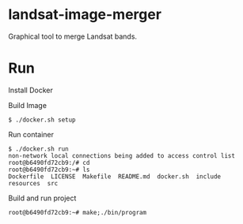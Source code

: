 # landsat-image-merger
Graphical tool to merge Landsat bands.

# Run
Install Docker

Build Image 
```
$ ./docker.sh setup
```
Run container
```
$ ./docker.sh run
non-network local connections being added to access control list
root@b6490fd72cb9:/# cd
root@b6490fd72cb9:~# ls
Dockerfile  LICENSE  Makefile  README.md  docker.sh  include  resources  src
```
Build and run project
```
root@b6490fd72cb9:~# make;./bin/program
```
